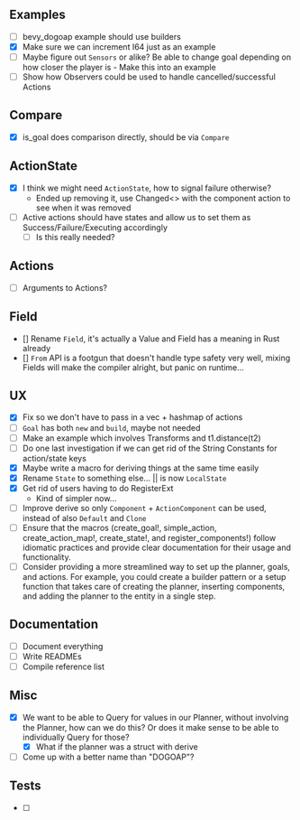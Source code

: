 ## Examples

- [ ] bevy_dogoap example should use builders
- [X] Make sure we can increment I64 just as an example
- [ ] Maybe figure out `Sensors` or alike? Be able to change goal depending on how closer the player is - Make this into an example
- [ ] Show how Observers could be used to handle cancelled/successful Actions

## Compare

- [X] is_goal does comparison directly, should be via `Compare`

## ActionState

- [X] I think we might need `ActionState`, how to signal failure otherwise?
    - Ended up removing it, use Changed<> with the component action to see when it was removed
- [ ] Active actions should have states and allow us to set them as Success/Failure/Executing accordingly
    - [ ] Is this really needed?

## Actions

- [ ] Arguments to Actions?

## Field

- [] Rename `Field`, it's actually a Value and Field has a meaning in Rust already
- [] `From` API is a footgun that doesn't handle type safety very well, mixing Fields will make the compiler alright, but panic on runtime...

## UX

- [X] Fix so we don't have to pass in a vec + hashmap of actions
- [ ] `Goal` has both `new` and `build`, maybe not needed
- [ ] Make an example which involves Transforms and t1.distance(t2)
- [ ] Do one last investigation if we can get rid of the String Constants for action/state keys
- [X] Maybe write a macro for deriving things at the same time easily
- [X] Rename `State` to something else... || is now `LocalState`
- [X] Get rid of users having to do RegisterExt
    - Kind of simpler now...
- [ ] Improve derive so only `Component` + `ActionComponent` can be used, instead of also `Default` and `Clone`
- [ ] Ensure that the macros (create_goal!, simple_action, create_action_map!, create_state!, and register_components!) follow idiomatic practices and provide clear documentation for their usage and functionality.
- [ ] Consider providing a more streamlined way to set up the planner, goals, and actions. For example, you could create a builder pattern or a setup function that takes care of creating the planner, inserting components, and adding the planner to the entity in a single step.

## Documentation

- [ ] Document everything
- [ ] Write READMEs
- [ ] Compile reference list

## Misc

- [X] We want to be able to Query for values in our Planner, without involving the Planner, how can we do this? Or does it make sense to be able to individually Query for those?
    - [X] What if the planner was a struct with derive
- [ ] Come up with a better name than "DOGOAP"?

## Tests

- [ ]